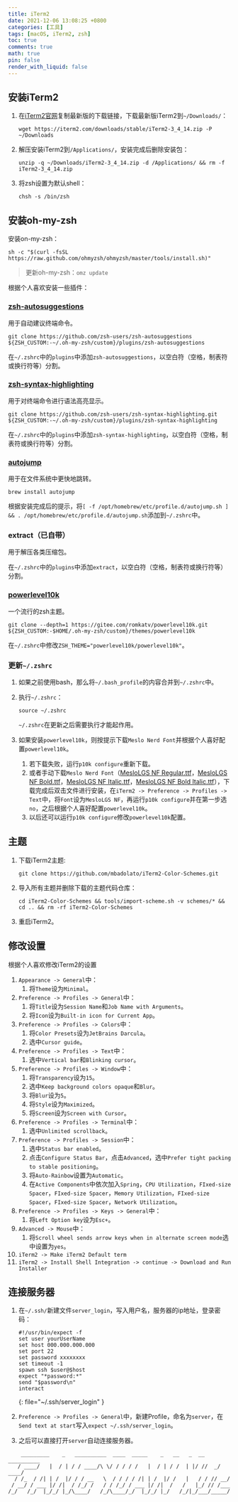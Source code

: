```yaml
---
title: iTerm2
date: 2021-12-06 13:08:25 +0800
categories: [工具]
tags: [macOS, iTerm2, zsh]
toc: true
comments: true
math: true
pin: false
render_with_liquid: false
---
```


## 安装iTerm2

1. 在[iTerm2官网](https://iterm2.com)复制最新版的下载链接，下载最新版iTerm2到`~/Downloads/`：

    ```shell
    wget https://iterm2.com/downloads/stable/iTerm2-3_4_14.zip -P ~/Downloads
    ```

2. 解压安装iTerm2到`/Applications/`，安装完成后删除安装包：

    ```shell
    unzip -q ~/Downloads/iTerm2-3_4_14.zip -d /Applications/ && rm -f iTerm2-3_4_14.zip
    ```

3. 将zsh设置为默认shell：

    ```shell
    chsh -s /bin/zsh
    ```

## 安装oh-my-zsh

安装on-my-zsh：

```shell
sh -c "$(curl -fsSL https://raw.github.com/ohmyzsh/ohmyzsh/master/tools/install.sh)"
```

> 更新oh-my-zsh：`omz update`

根据个人喜欢安装一些插件：

### [zsh-autosuggestions](https://github.com/zsh-users/zsh-autosuggestions)

用于自动建议终端命令。

```shell
git clone https://github.com/zsh-users/zsh-autosuggestions ${ZSH_CUSTOM:-~/.oh-my-zsh/custom}/plugins/zsh-autosuggestions
```

在`~/.zshrc`中的`plugins`中添加`zsh-autosuggestions`，以空白符（空格，制表符或换行符等）分割。

### [zsh-syntax-highlighting](https://github.com/zsh-users/zsh-syntax-highlighting.git)

用于对终端命令进行语法高亮显示。

```shell
git clone https://github.com/zsh-users/zsh-syntax-highlighting.git ${ZSH_CUSTOM:-~/.oh-my-zsh/custom}/plugins/zsh-syntax-highlighting
```

在`~/.zshrc`中的`plugins`中添加`zsh-syntax-highlighting`，以空白符（空格，制表符或换行符等）分割。

### [autojump](https://github.com/wting/autojump)

用于在文件系统中更快地跳转。

```shell
brew install autojump
```

根据安装完成后的提示，将`[ -f /opt/homebrew/etc/profile.d/autojump.sh ] && . /opt/homebrew/etc/profile.d/autojump.sh`添加到`~/.zshrc`中。

### extract（已自带）

用于解压各类压缩包。

在`~/.zshrc`中的`plugins`中添加`extract`，以空白符（空格，制表符或换行符等）分割。

### [powerlevel10k](https://gitee.com/romkatv/powerlevel10k.git)

一个流行的zsh主题。

```shell
git clone --depth=1 https://gitee.com/romkatv/powerlevel10k.git ${ZSH_CUSTOM:-$HOME/.oh-my-zsh/custom}/themes/powerlevel10k
```

在`~/.zshrc`中修改`ZSH_THEME="powerlevel10k/powerlevel10k"`。

### 更新`~/.zshrc`

1. 如果之前使用bash，那么将`~/.bash_profile`的内容合并到`~/.zshrc`中。
2. 执行`~/.zshrc`：

    ```shell
    source ~/.zshrc
    ```

    `~/.zshrc`在更新之后需要执行才能起作用。

3. 如果安装`powerlevel10k`，则按提示下载`Meslo Nerd Font`并根据个人喜好配置`powerlevel10k`。
    1. 若下载失败，运行`p10k configure`重新下载。
    2. 或者手动下载`Meslo Nerd Font`（[MesloLGS NF Regular.ttf](https://gitee.com/link?target=https%3A%2F%2Fgithub.com%2Fromkatv%2Fpowerlevel10k-media%2Fraw%2Fmaster%2FMesloLGS%2520NF%2520Regular.ttf)，[MesloLGS NF Bold.ttf](https://gitee.com/link?target=https%3A%2F%2Fgithub.com%2Fromkatv%2Fpowerlevel10k-media%2Fraw%2Fmaster%2FMesloLGS%2520NF%2520Bold.ttf)，[MesloLGS NF Italic.ttf](https://gitee.com/link?target=https%3A%2F%2Fgithub.com%2Fromkatv%2Fpowerlevel10k-media%2Fraw%2Fmaster%2FMesloLGS%2520NF%2520Italic.ttf)，[MesloLGS NF Bold Italic.ttf](https://gitee.com/link?target=https%3A%2F%2Fgithub.com%2Fromkatv%2Fpowerlevel10k-media%2Fraw%2Fmaster%2FMesloLGS%2520NF%2520Bold%2520Italic.ttf)），下载完成后双击文件进行安装，在`iTerm2 -> Preference -> Profiles -> Text`中，将`Font`设为`MesloLGS NF`，再运行`p10k configure`并在第一步选`no`，之后根据个人喜好配置`powerlevel10k`。
    3. 以后还可以运行`p10k configure`修改`powerlevel10k`配置。

## 主题

1. 下载iTerm2主题:

    ```shell
    git clone https://github.com/mbadolato/iTerm2-Color-Schemes.git
    ```

2. 导入所有主题并删除下载的主题代码仓库：

    ```shell
    cd iTerm2-Color-Schemes && tools/import-scheme.sh -v schemes/* && cd .. && rm -rf iTerm2-Color-Schemes
    ```

3. 重启iTerm2。

## 修改设置

根据个人喜欢修改iTerm2的设置

1. `Appearance -> General`中：
    1. 将`Theme`设为`Minimal`。
2. `Preference -> Profiles -> General`中：
    1. 将`Title`设为`Session Name`和`Job Name with Arguments`。
    2. 将`Icon`设为`Built-in icon for Current App`。
3. `Preference -> Profiles -> Colors`中：
    1. 将`Color Presets`设为`JetBrains Darcula`。
    2. 选中`Cursor guide`。
4. `Preference -> Profiles -> Text`中：
    1. 选中`Vertical bar`和`Blinking cursor`。
5. `Preference -> Profiles -> Window`中：
    1. 将`Transparency`设为`15`。
    2. 选中`Keep background colors opaque`和`Blur`。
    3. 将`Blur`设为`5`。
    4. 将`Style`设为`Maximized`。
    5. 将`Screen`设为`Screen with Cursor`。
6. `Preference -> Profiles -> Terminal`中：
    1. 选中`Unlimited scrollback`。
7. `Preference -> Profiles -> Session`中：
    1. 选中`Status bar enabled`。
    2. 点击`Configure Status Bar`，点击`Advanced`，选中`Prefer tight packing to stable positioning`。
    3. 将`Auto-Rainbow`设置为`Automatic`。
    4. 在`Active Components`中依次加入`Spring`，`CPU Utilization`，`FIxed-size Spacer`，`FIxed-size Spacer`，`Memory Utilization`，`FIxed-size Spacer`，`FIxed-size Spacer`，`Network Utilization`。
8. `Preference -> Profiles -> Keys -> General`中：
    1. 将`Left Option key`设为`Esc+`。
9. `Advanced -> Mouse`中：
    1. 将`Scroll wheel sends arrow keys when in alternate screen mode`选中设置为`yes`。
10. `iTerm2 -> Make iTerm2 Default term`
11. `iTerm2 -> Install Shell Integration -> continue -> Download and Run Installer`

## 连接服务器

1. 在`~/.ssh/`新建文件`server_login`，写入用户名，服务器的ip地址，登录密码：

    ```shell
    #!/usr/bin/expect -f
    set user yourUserName
    set host 000.000.000.000
    set port 22
    set password xxxxxxxx
    set timeout -1
    spawn ssh $user@$host
    expect "*password:*"
    send "$password\n"
    interact
    ```
    {: file="~/.ssh/server_login" }

2. `Preference -> Profiles -> General`中，新建Profile，命名为`server`，在`Send text at start`写入`expect ~/.ssh/server_login`。
3. 之后可以直接打开`server`自动连接服务器。

```text
    _________    _   __________  ____  _____    _   __   _  __ __________
   / ____/   |  / | / / ____/\ \/ / / / /   |  / | / /  | |/ //  _/ ____/
  / /_  / /| | /  |/ / / __   \  / / / / /| | /  |/ /   |   / / // __/
 / __/ / ___ |/ /|  / /_/ /   / / /_/ / ___ |/ /|  /   /   |_/ // /___
/_/   /_/  |_/_/ |_/\____/   /_/\____/_/  |_/_/ |_/   /_/|_/___/_____/
```
